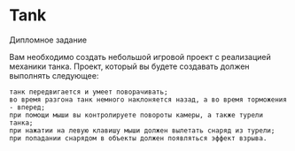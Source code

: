 # Tank
Дипломное задание

Вам необходимо создать небольшой игровой проект с реализацией механики танка. Проект, который вы будете создавать должен выполнять следующее:

    танк передвигается и умеет поворачивать;
    во время разгона танк немного наклоняется назад, а во время торможения - вперед;
    при помощи мыши вы контролируете повороты камеры, а также турели танка;
    при нажатии на левую клавишу мыши должен вылетать снаряд из турели;
    при попадании снарядом в объекты должен появляться эффект взрыва.
